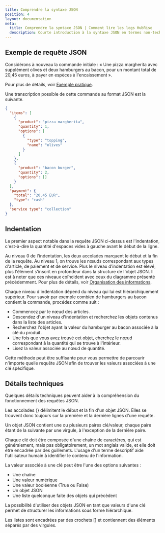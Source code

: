 ```yaml
---
title: Comprendre la syntaxe JSON
position: 4
layout: documentation
meta:
  title: Comprendre la syntaxe JSON | Comment lire les logs HubRise
  description: Courte introduction à la syntaxe JSON en termes non-techniques afin de mieux comprendre les requêtes HubRise.
---
```


## Exemple de requête JSON

Considérons à nouveau la commande initiale : « Une pizza margherita avec supplément olives et deux hamburgers au bacon, pour un montant total de 20,45 euros, à payer en espèces à l'encaissement ».

Pour plus de détails, voir [Exemple pratique](/docs/hubrise-logs/un-exemple-pratique).

Une transcription possible de cette commande au format JSON est la suivante.

```json
{
  "items": [
    {
      "product": "pizza margherita",
      "quantity": 1,
      "options": [
        {
          "type": "topping",
          "name": "olives"
        }
      ]
    },
    {
      "product": "bacon burger",
      "quantity": 2,
      "options": []
    }
  ],
  "payment": {
    "total": "20.45 EUR",
    "type": "cash"
  },
  "service type": "collection"
}
```

## Indentation

Le premier aspect notable dans la requête JSON ci-dessus est l'indentation, c'est-à-dire la quantité d'espaces vides à gauche avant le début de la ligne.

Au niveau 0 de l'indentation, les deux accolades marquent le début et la fin de la requête. Au niveau 1, on trouve les nœuds correspondant aux types d'article, de paiement et de service. Plus le niveau d'indentation est élevé, plus l'élément s'inscrit en profondeur dans la structure de l'objet JSON. Il est à noter que ces niveaux coïncident avec ceux du diagramme présenté précédemment. Pour plus de détails, voir [Organisation des informations](/docs/hubrise-logs/organisation-informations).

Chaque niveau d'indentation dépend du niveau qui lui est hiérarchiquement supérieur. Pour savoir par exemple combien de hamburgers au bacon contient la commande, procédez comme suit :

- Commencez par le nœud des articles.
- Descendez d'un niveau d'indentation et recherchez les objets contenus dans la liste des articles.
- Recherchez l'objet ayant la valeur du hamburger au bacon associée à la clé du produit.
- Une fois que vous avez trouvé cet objet, cherchez le nœud correspondant à la quantité qui se trouve à l'intérieur.
- Lisez la valeur associée au nœud de quantité.

Cette méthode peut être suffisante pour vous permettre de parcourir n'importe quelle requête JSON afin de trouver les valeurs associées à une clé spécifique.

## Détails techniques

Quelques détails techniques peuvent aider à la compréhension du fonctionnement des requêtes JSON.

Les accolades {} délimitent le début et la fin d'un objet JSON. Elles se trouvent donc toujours sur la première et la dernière lignes d'une requête.

Un objet JSON contient une ou plusieurs paires clé/valeur, chaque paire étant de la suivante par une virgule, à l'exception de la dernière paire.

Chaque clé doit être composée d'une chaîne de caractères, qui est généralement, mais pas obligatoirement, un mot anglais valide, et elle doit être encadrée par des guillemets. L'usage d'un terme descriptif aide l'utilisateur humain à identifier le contenu de l'information.

La valeur associée à une clé peut être l'une des options suivantes :

- Une chaîne
- Une valeur numérique
- Une valeur booléenne (True ou False)
- Un objet JSON
- Une liste quelconque faite des objets qui précèdent

La possibilité d'utiliser des objets JSON en tant que valeurs d'une clé permet de structurer les informations sous forme hiérarchique.

Les listes sont encadrées par des crochets [] et contiennent des éléments séparés par des virgules.
